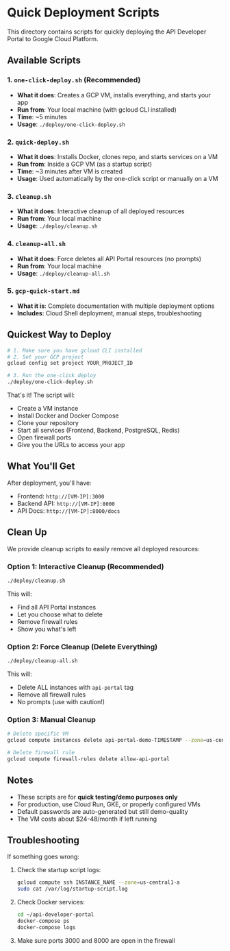 # Quick Deployment Scripts

This directory contains scripts for quickly deploying the API Developer Portal to Google Cloud Platform.

## Available Scripts

### 1. `one-click-deploy.sh` (Recommended)
- **What it does**: Creates a GCP VM, installs everything, and starts your app
- **Run from**: Your local machine (with gcloud CLI installed)
- **Time**: ~5 minutes
- **Usage**: `./deploy/one-click-deploy.sh`

### 2. `quick-deploy.sh`
- **What it does**: Installs Docker, clones repo, and starts services on a VM
- **Run from**: Inside a GCP VM (as a startup script)
- **Time**: ~3 minutes after VM is created
- **Usage**: Used automatically by the one-click script or manually on a VM

### 3. `cleanup.sh`
- **What it does**: Interactive cleanup of all deployed resources
- **Run from**: Your local machine
- **Usage**: `./deploy/cleanup.sh`

### 4. `cleanup-all.sh`
- **What it does**: Force deletes all API Portal resources (no prompts)
- **Run from**: Your local machine
- **Usage**: `./deploy/cleanup-all.sh`

### 5. `gcp-quick-start.md`
- **What it is**: Complete documentation with multiple deployment options
- **Includes**: Cloud Shell deployment, manual steps, troubleshooting

## Quickest Way to Deploy

```bash
# 1. Make sure you have gcloud CLI installed
# 2. Set your GCP project
gcloud config set project YOUR_PROJECT_ID

# 3. Run the one-click deploy
./deploy/one-click-deploy.sh
```

That's it! The script will:
- Create a VM instance
- Install Docker and Docker Compose
- Clone your repository
- Start all services (Frontend, Backend, PostgreSQL, Redis)
- Open firewall ports
- Give you the URLs to access your app

## What You'll Get

After deployment, you'll have:
- Frontend: `http://[VM-IP]:3000`
- Backend API: `http://[VM-IP]:8000`
- API Docs: `http://[VM-IP]:8000/docs`

## Clean Up

We provide cleanup scripts to easily remove all deployed resources:

### Option 1: Interactive Cleanup (Recommended)
```bash
./deploy/cleanup.sh
```
This will:
- Find all API Portal instances
- Let you choose what to delete
- Remove firewall rules
- Show you what's left

### Option 2: Force Cleanup (Delete Everything)
```bash
./deploy/cleanup-all.sh
```
This will:
- Delete ALL instances with `api-portal` tag
- Remove all firewall rules
- No prompts (use with caution!)

### Option 3: Manual Cleanup
```bash
# Delete specific VM
gcloud compute instances delete api-portal-demo-TIMESTAMP --zone=us-central1-a

# Delete firewall rule
gcloud compute firewall-rules delete allow-api-portal
```

## Notes

- These scripts are for **quick testing/demo purposes only**
- For production, use Cloud Run, GKE, or properly configured VMs
- Default passwords are auto-generated but still demo-quality
- The VM costs about $24-48/month if left running

## Troubleshooting

If something goes wrong:

1. Check the startup script logs:
   ```bash
   gcloud compute ssh INSTANCE_NAME --zone=us-central1-a
   sudo cat /var/log/startup-script.log
   ```

2. Check Docker services:
   ```bash
   cd ~/api-developer-portal
   docker-compose ps
   docker-compose logs
   ```

3. Make sure ports 3000 and 8000 are open in the firewall